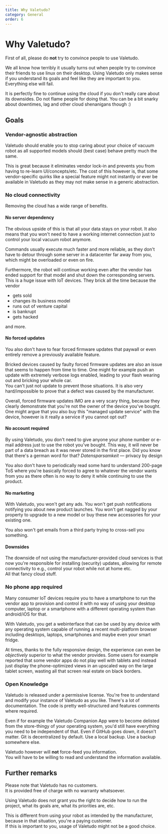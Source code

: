 ```yaml
---
title: Why Valetudo?
category: General
order: 6
---
```


# Why Valetudo?


First of all, please do **not** try to convince people to use Valetudo.

We all know how terribly it usually turns out when people try to convince their friends to use linux on their desktop.
Using Valetudo only makes sense if you understand its goals and feel like they are important to you. Everything else will fail.

It is perfectly fine to continue using the cloud if you don't really care about its downsides.
Do not flame people for doing that. You can be a bit snarky about downtimes, lag and other cloud shenanigans though :)

## Goals

### Vendor-agnostic abstraction

Valetudo should enable you to stop caring about your choice of vacuum robot as all supported models should (best case) behave pretty much the same.

This is great because it eliminates vendor lock-in and prevents you from having to re-learn UI/concepts/etc. The cost of this however is,
that some vendor-specific quirks like a special feature might not instantly or ever be available in Valetudo as they may not make sense in a generic abstraction.

### No cloud connectivity

Removing the cloud has a wide range of benefits.

#### No server dependency

The obvious upside of this is that all your data stays on your robot.
It also means that you won't need to have a working internet connection just to control your local vacuum robot anymore.

Commands usually execute much faster and more reliable, as they don't have to detour through some server in a datacenter
far away from you, which might be overloaded or even on fire.


Furthermore, the robot will continue working even after the vendor has ended support for that model and shut down the
corresponding servers. This is a huge issue with IoT devices. They brick all the time because the vendor 
- gets sold
- changes its business model
- runs out of venture capital
- is bankrupt
- gets hacked

and more.

#### No forced updates

You also don't have to fear forced firmware updates that paywall or even entirely remove a previously available feature.

Bricked devices caused by faulty forced firmware updates are also an issue that seems to happen from time to time.
One might for example push an update with extremely verbose logs enabled, leading to your flash wearing out and bricking your whole car.<br/>
You can't just not update to prevent those situations. It is also very hard/impossible to prove that a defect was caused
by the manufacturer.


Overall, forced firmware updates IMO are a very scary thing, because they clearly demonstrate that you're not the owner
of the device you've bought. One might argue that you also buy this "managed update service" with the device, however
is it really a service if you cannot opt out?

#### No account required

By using Valetudo, you don't need to give anyone your phone number or e-mail address just to use the robot you've bought.
This way, it will never be part of a data breach as it was never stored in the first place.
Did you know that there's a german word for that? *Datensparsamkeit* — privacy by design

You also don't have to periodically read some hard to understand 200-page ToS where you're basically forced to agree to
whatever the vendor wants from you as there often is no way to deny it while continuing to use the product.

#### No marketing

With Valetudo, you won't get any ads. You won't get push notifications notifying you about new product launches.
You won't get nagged by your property to upgrade to a new model or buy these new accessories for your existing one.

You also won't get emails from a third party trying to cross-sell you something.

#### Downsides

The downside of not using the manufacturer-provided cloud services is that now you're responsible for installing (security)
updates, allowing for remote connectivity to e.g., control your robot while not at home etc.<br/>
All that fancy cloud stuff.


### No phone app required

Many consumer IoT devices require you to have a smartphone to run the vendor app to provision and control it with no way of using your
desktop computer, laptop or a smartphone with a different operating system than android/iOS for that.

With Valetudo, you get a webinterface that can be used by any device with any operating system capable of running a recent
multi-platform browser including desktops, laptops, smartphones and maybe even your smart fridge.

At times, thanks to the fully responsive design, the experience can even be _objectively_ superior to what the vendor provides.
Some users for example reported that some vendor apps do not play well with tablets and instead just display the phone-optimized
views in an upscaled way on the large tablet screen, wasting all that screen real estate on black borders.

### Open Knowledge

Valetudo is released under a permissive license. You're free to understand and modify your instance of Valetudo as you like.
There's a lot of documentation. The code is pretty well-structured and features comments where required.

Even if for example the Valetudo Companion App were to become delisted from the store-thingy of your operating system,
you'd still have everything you need to be independent of that. Even if GitHub goes down, it doesn't matter.
Git is decentralized by default. Use a local backup. Use a backup somewhere else.

Valetudo however will **not** force-feed you information.<br/>
You will have to be willing to read and understand the information available.

## Further remarks

Please note that Valetudo has no customers.<br/>
It is provided free of charge with no warranty whatsoever.

Using Valetudo does not grant you the right to decide how to run the project, what its goals are, what its priorities are, etc.

This is different from using your robot as intended by the manufacturer, because in that situation, you're a paying customer.<br/>
If this is important to you, usage of Valetudo might not be a good choice.
